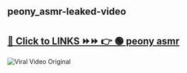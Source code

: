 
 ## peony_asmr-leaked-video 

# <h2><a href="https://clipsfans.com/peony_asmr&ref=git">🔗 Click to LINKS ⏩⏩ 👉 🟢 peony asmr </a></h2>

<a href="https://clipsfans.com/peony_asmr&ref=git" rel="nofollow" data-target="animated-image.originalLink"><img src="https://i.ibb.co.com/xMMVF88/686577567.gif" alt="Viral Video Original" style="max-width: 100%; display: inline-block;" data-target="animated-image.originalImage"></a>
